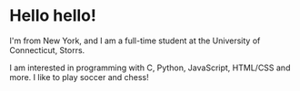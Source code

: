 # Hello hello!

I'm from New York, and I am a full-time student at the University of Connecticut, Storrs.

I am interested in programming with C, Python, JavaScript, HTML/CSS and more. I like to play soccer and chess!

